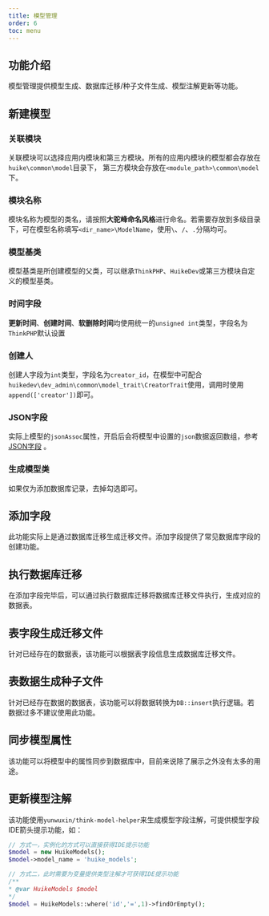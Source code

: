 ```yaml
---
title: 模型管理
order: 6
toc: menu
---
```

## 功能介绍

模型管理提供模型生成、数据库迁移/种子文件生成、模型注解更新等功能。

## 新建模型

### 关联模块
关联模块可以选择应用内模块和第三方模块。所有的应用内模块的模型都会存放在`huike\common\model`目录下， 第三方模块会存放在`<module_path>\common\model`下。

### 模块名称

模块名称为模型的类名，请按照**大驼峰命名风格**进行命名。若需要存放到多级目录下，可在模型名称填写`<dir_name>\ModelName`，使用`\`、`/`、`.`分隔均可。

### 模型基类

模型基类是所创建模型的父类，可以继承`ThinkPHP`、`HuikeDev`或第三方模块自定义的模型基类。

### 时间字段

**更新时间**、**创建时间**、**软删除时间**均使用统一的`unsigned int`类型，字段名为`ThinkPHP`默认设置

### 创建人

创建人字段为`int`类型，字段名为`creator_id`，在模型中可配合`huikedev\dev_admin\common\model_trait\CreatorTrait`使用，调用时使用`append(['creator'])`即可。

### JSON字段

实际上模型的`jsonAssoc`属性，开启后会将模型中设置的`json`数据返回数组，参考[JSON字段](https://www.kancloud.cn/manual/thinkphp6_0/1037587) 。

### 生成模型类

如果仅为添加数据库记录，去掉勾选即可。

## 添加字段

此功能实际上是通过数据库迁移生成迁移文件。添加字段提供了常见数据库字段的创建功能。

## 执行数据库迁移

在添加字段完毕后，可以通过执行数据库迁移将数据库迁移文件执行，生成对应的数据表。

## 表字段生成迁移文件

针对已经存在的数据表，该功能可以根据表字段信息生成数据库迁移文件。

## 表数据生成种子文件

针对已经存在数据的数据表，该功能可以将数据转换为`DB::insert`执行逻辑。若数据过多不建议使用此功能。

## 同步模型属性

该功能可以将模型中的属性同步到数据库中，目前来说除了展示之外没有太多的用途。

## 更新模型注解

该功能使用`yunwuxin/think-model-helper`来生成模型字段注解，可提供模型字段IDE箭头提示功能，如：

```php
// 方式一，实例化的方式可以直接获得IDE提示功能
$model = new HuikeModels();
$model->model_name = 'huike_models';

// 方式二，此时需要为变量提供类型注解才可获得IDE提示功能
/**
* @var HuikeModels $model
*/
$model = HuikeModels::where('id','=',1)->findOrEmpty();
```


